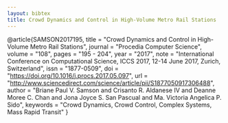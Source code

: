```yaml
---
layout: bibtex
title: Crowd Dynamics and Control in High-Volume Metro Rail Stations
---
```


@article{SAMSON2017195,
    title = "Crowd Dynamics and Control in High-Volume Metro Rail Stations",
    journal = "Procedia Computer Science",
    volume = "108",
    pages = "195 - 204",
    year = "2017",
    note = "International Conference on Computational Science, ICCS 2017, 12-14 June 2017, Zurich, Switzerland",
    issn = "1877-0509",
    doi = "https://doi.org/10.1016/j.procs.2017.05.097",
    url = "http://www.sciencedirect.com/science/article/pii/S1877050917306488",
    author = "Briane Paul V. Samson and Crisanto R. Aldanese IV and Deanne Moree C. Chan and Jona Joyce S. San Pascual and Ma. Victoria Angelica P. Sido",
    keywords = "Crowd Dynamics, Crowd Control, Complex Systems, Mass Rapid Transit"
}